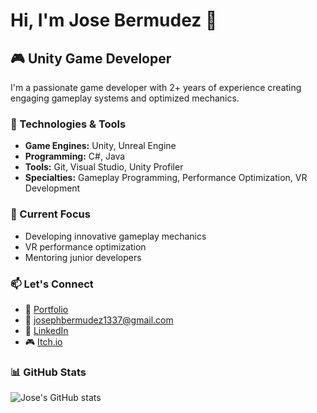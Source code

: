 # Hi, I'm Jose Bermudez 👋

## 🎮 Unity Game Developer

I'm a passionate game developer with 2+ years of experience creating engaging gameplay systems and optimized mechanics.

### 🔧 Technologies & Tools
- **Game Engines:** Unity, Unreal Engine
- **Programming:** C#, Java
- **Tools:** Git, Visual Studio, Unity Profiler
- **Specialties:** Gameplay Programming, Performance Optimization, VR Development

### 🎯 Current Focus
- Developing innovative gameplay mechanics
- VR performance optimization
- Mentoring junior developers

### 📫 Let's Connect
- 💼 [Portfolio]((https://reiimerich.github.io/Online-Portfolio/))
- 📧 josephbermudez1337@gmail.com
- 💼 [LinkedIn]((https://www.linkedin.com/in/josephbermudezg/))
- 🎮 [Itch.io](https://reiimeru.itch.io)

### 📊 GitHub Stats
![Jose's GitHub stats](https://github-readme-stats.vercel.app/api?username=yourusername&show_icons=true&theme=dark)
